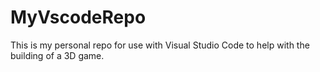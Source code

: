 # MyVscodeRepo
This is my personal repo for use with Visual Studio Code to help with the building of a 3D game.
